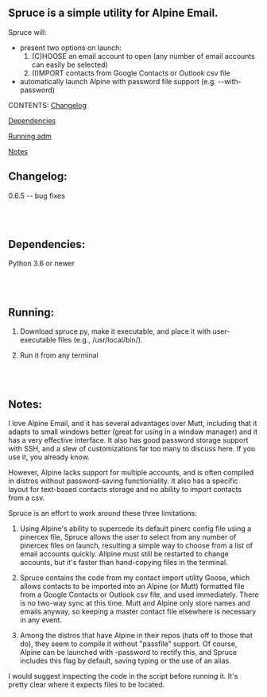 ## Spruce is a simple utility for Alpine Email.

Spruce will:

* present two options on launch:
  1. (C)HOOSE an email account to open (any number of email accounts can easily be selected)
  2. (I)MPORT contacts from Google Contacts or Outlook csv file
* automatically launch Alpine with password file support (e.g. --with-password)

CONTENTS:
[Changelog](#changelog)

[Dependencies](#dependencies)

[Running adm](#running)

[Notes](#notes)

## Changelog:
0.6.5 -- bug fixes


<br><br>
## Dependencies:

Python 3.6 or newer


<br><br>
## Running:

1. Download spruce.py, make it executable, and place it with user-executable files (e.g., /usr/local/bin/).

2. Run it from any terminal

<br><br>
## Notes:
I love Alpine Email, and it has several advantages over Mutt, including that it adapts to small windows better (great for using in a window manager) and it has a very effective interface. It also has good password storage support with SSH, and a slew of customizations far too many to discuss here. If you use it, you already know.

However, Alpine lacks support for multiple accounts, and is often compiled in distros without password-saving functioniality. It also has a specific layout for text-based contacts storage and no ability to import contacts from a csv.

Spruce is an effort to work around these three limitations:

1. Using Alpine's ability to supercede its default pinerc config file using a pinercex file, Spruce allows the user to select from any number of pinercex files on launch, resulting a simple way to choose from a list of email accounts quickly. Allpine must still be restarted to change accounts, but it's faster than hand-copying files in the terminal.

2. Spruce contains the code from my contact import utility Goose, which allows contacts to be imported into an Alpine (or Mutt) formatted file from a Google Contacts or Outlook csv file, and used immediately. There is no two-way sync at this time. Mutt and Alpine only store names and emails anyway, so keeping a master contact file elsewhere is necessary in any event.

3. Among the distros that have Alpine in their repos (hats off to those that do), they seem to compile it without "passfile" support. Of course, Alpine can be launched with -password to rectify this, and Spruce includes this flag by default, saving typing or the use of an alias.

I would suggest inspecting the code in the script before running it. It's pretty clear where it expects files to be located.

